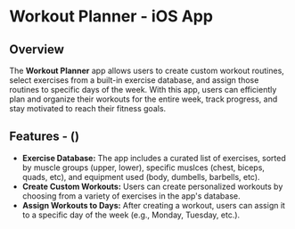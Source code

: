 # Workout Planner - iOS App

## Overview

The **Workout Planner** app allows users to create custom workout routines, select exercises from a built-in exercise database, and assign those routines to specific days of the week. With this app, users can efficiently plan and organize their workouts for the entire week, track progress, and stay motivated to reach their fitness goals.

## Features - ()
- **Exercise Database:** The app includes a curated list of exercises, sorted by muscle groups (upper, lower), specific muslces (chest, biceps, quads, etc), and equipment used (body, dumbells, barbells, etc).
- **Create Custom Workouts:** Users can create personalized workouts by choosing from a variety of exercises in the app's database.
- **Assign Workouts to Days:** After creating a workout, users can assign it to a specific day of the week (e.g., Monday, Tuesday, etc.).
